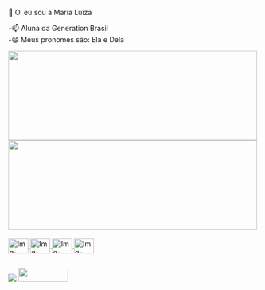 👋 Oi eu sou a Maria Luiza

-📫 Aluna da Generation Brasil <br>
-😄 Meus pronomes são: Ela e Dela

<div>
  <a href="https://github.com/malufilinto">
    <img height="180cm" src="http://github-readme-stats.vercel.app/api?username=malufilinto&show_icons=true&theme=dracula&include_all_commits=true&count_private=true"width="500" height="200">
    <img height="180cm" src="http://github-readme-stats.vercel.app/api/top-langs/?username=malufilinto&layout=compact&langs_count=16&theme=dracula"/ width="500" height="200">
    
</div style= "display: inline_block"><br>
    <img align="center" alt="Img-Java" height="30" width="40" src="https://cdn.jsdelivr.net/gh/devicons/devicon/icons/java/java-original-wordmark.svg" />
    <img align="center" alt="Img-Html" height="30" width="40" src="https://cdn.jsdelivr.net/gh/devicons/devicon/icons/html5/html5-plain-wordmark.svg" />
     <img align="center" alt="Img-Html" height="30" width="40" src="https://cdn.jsdelivr.net/gh/devicons/devicon/icons/css3/css3-plain-wordmark.svg" />
     <img align="center" alt="Img-Mysql" height="30" width="40" src="https://cdn.jsdelivr.net/gh/devicons/devicon/icons/mysql/mysql-original-wordmark.svg" />  
  </div>
  
  ##
  
  <div>
    <a href="https://www.linkedin.com/in/malufilinto/" target="_blank"><img src="https://img.shields.io/badge/LinkedIn-0077B5?style=for-the-badge&logo=linkedin&logoColor=white" target="_blank"></a>
  <a href="https://www.behance.net/malufilinto" target="_blank"><img src="https://aleen42.github.io/badges/src/behance.svg" width="100" height="28"  target="_blank"></a><br>
  </div>

